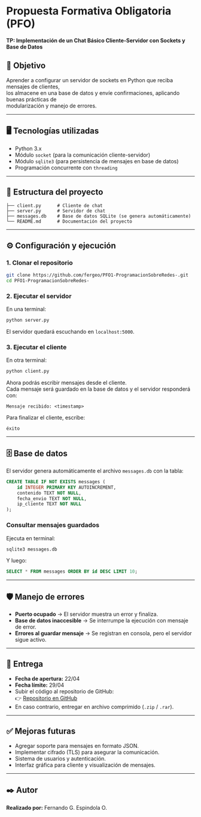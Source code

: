 # Propuesta Formativa Obligatoria (PFO)  
**TP: Implementación de un Chat Básico Cliente-Servidor con Sockets y Base de Datos**

## 📌 Objetivo
Aprender a configurar un servidor de sockets en Python que reciba mensajes de clientes,  
los almacene en una base de datos y envíe confirmaciones, aplicando buenas prácticas de  
modularización y manejo de errores.

---

## 🖥️ Tecnologías utilizadas
- Python 3.x
- Módulo `socket` (para la comunicación cliente-servidor)
- Módulo `sqlite3` (para persistencia de mensajes en base de datos)
- Programación concurrente con `threading`

---

## 📂 Estructura del proyecto
```
├── client.py      # Cliente de chat
├── server.py      # Servidor de chat
├── messages.db    # Base de datos SQLite (se genera automáticamente)
└── README.md      # Documentación del proyecto
```

---

## ⚙️ Configuración y ejecución

### 1. Clonar el repositorio
```bash
git clone https://github.com/fergeo/PFO1-ProgramacionSobreRedes-.git
cd PFO1-ProgramacionSobreRedes-
```

### 2. Ejecutar el servidor
En una terminal:
```bash
python server.py
```
El servidor quedará escuchando en `localhost:5000`.

### 3. Ejecutar el cliente
En otra terminal:
```bash
python client.py
```

Ahora podrás escribir mensajes desde el cliente.  
Cada mensaje será guardado en la base de datos y el servidor responderá con:  
```
Mensaje recibido: <timestamp>
```

Para finalizar el cliente, escribe:
```
éxito
```

---

## 🗄️ Base de datos
El servidor genera automáticamente el archivo `messages.db` con la tabla:

```sql
CREATE TABLE IF NOT EXISTS messages (
    id INTEGER PRIMARY KEY AUTOINCREMENT,
    contenido TEXT NOT NULL,
    fecha_envio TEXT NOT NULL,
    ip_cliente TEXT NOT NULL
);
```

### Consultar mensajes guardados
Ejecuta en terminal:
```bash
sqlite3 messages.db
```
Y luego:
```sql
SELECT * FROM messages ORDER BY id DESC LIMIT 10;
```

---

## 🛡️ Manejo de errores
- **Puerto ocupado** → El servidor muestra un error y finaliza.  
- **Base de datos inaccesible** → Se interrumpe la ejecución con mensaje de error.  
- **Errores al guardar mensaje** → Se registran en consola, pero el servidor sigue activo.  

---

## 📅 Entrega
- **Fecha de apertura:** 22/04  
- **Fecha límite:** 29/04  
- Subir el código al repositorio de GitHub:  
  👉 [Repositorio en GitHub](https://github.com/fergeo/PFO1-ProgramacionSobreRedes-)  
- En caso contrario, entregar en archivo comprimido (`.zip` / `.rar`).  

---

## ✅ Mejoras futuras
- Agregar soporte para mensajes en formato JSON.  
- Implementar cifrado (TLS) para asegurar la comunicación.  
- Sistema de usuarios y autenticación.  
- Interfaz gráfica para cliente y visualización de mensajes.  

---

## ✒️ Autor
**Realizado por:** Fernando G. Espindola O.
